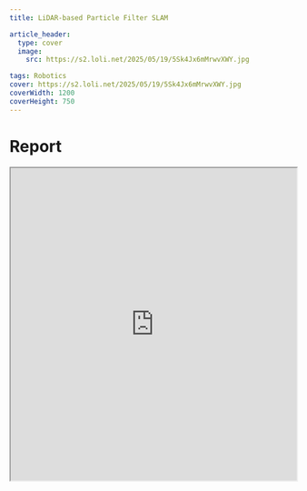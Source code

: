 ```yaml
---
title: LiDAR-based Particle Filter SLAM

article_header:
  type: cover
  image:
    src: https://s2.loli.net/2025/05/19/5Sk4Jx6mMrwvXWY.jpg

tags: Robotics
cover: https://s2.loli.net/2025/05/19/5Sk4Jx6mMrwvXWY.jpg
coverWidth: 1200
coverHeight: 750
---
```


# Report

<div class="row">
    <iframe src="https://drive.google.com/file/d/1B1HtXtaiR3oKeKU1mX55At7fQ337lq9j/preview" style="width:100%; height:550px"></iframe>
</div>
